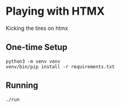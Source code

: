 # Playing with HTMX

Kicking the tires on htmx

## One-time Setup

    python3 -m venv venv
    venv/bin/pip install -r requirements.txt

## Running

    ./run
